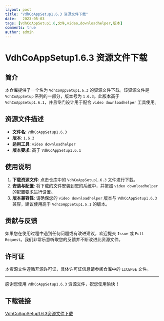 ```yaml
---
layout: post
title: "VdhCoAppSetup1.6.3 资源文件下载"
date:   2023-05-03
tags: [VdhCoAppSetup1.6,文件,video,downloadhelper,版本]
comments: true
author: admin
---
```

# VdhCoAppSetup1.6.3 资源文件下载

## 简介

本仓库提供了一个名为 `VdhCoAppSetup1.6.3` 的资源文件下载。该资源文件是 `VdhCoAppSetup` 系列的一部分，版本号为 `1.6.3`。此版本高于 `VdhCoAppSetup1.6.1`，并且专门设计用于配合 `video downloadhelper` 工具使用。

## 资源文件描述

- **文件名**: `VdhCoAppSetup1.6.3`
- **版本**: `1.6.3`
- **适用工具**: `video downloadhelper`
- **版本要求**: 高于 `VdhCoAppSetup1.6.1`

## 使用说明

1. **下载资源文件**: 点击仓库中的 `VdhCoAppSetup1.6.3` 文件进行下载。
2. **安装与配置**: 将下载的文件安装到您的系统中，并按照 `video downloadhelper` 的配置要求进行设置。
3. **版本兼容性**: 请确保您的 `video downloadhelper` 版本与 `VdhCoAppSetup1.6.3` 兼容，建议使用高于 `VdhCoAppSetup1.6.1` 的版本。

## 贡献与反馈

如果您在使用过程中遇到任何问题或有改进建议，欢迎提交 `Issue` 或 `Pull Request`。我们非常乐意听取您的反馈并不断改进此资源文件。

## 许可证

本资源文件遵循开源许可证，具体许可证信息请参阅仓库中的 `LICENSE` 文件。

---

感谢您使用 `VdhCoAppSetup1.6.3` 资源文件，祝您使用愉快！

## 下载链接

[VdhCoAppSetup1.6.3资源文件下载](https://pan.quark.cn/s/072001a7f564)